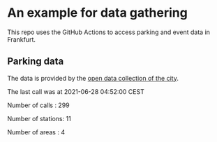 # An example for data gathering

This repo uses the GitHub Actions to access parking and event data in Frankfurt.

## Parking data
The data is provided by the [open data collection of the city](https://www.offenedaten.frankfurt.de/).

The last call was at 2021-06-28 04:52:00 CEST

Number of calls   : 299

Number of stations:  11

Number of areas   :   4

